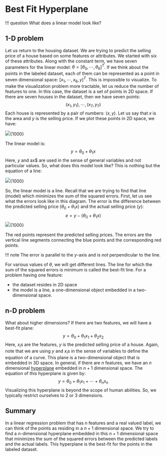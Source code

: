 # Best Fit Hyperplane

!!! question
    What does a linear model look like?



## 1-D problem

Let us return to the housing dataset. We are trying to predict the selling price of a house based on some features or attributes. We started with six of these attributes. Along with the constant term, we have seven parameters for the linear model: $\theta = [\theta_0, \cdots, \theta_6]^T$. If we think about the points in the labeled dataset, each of them can be represented as a point in seven dimensional space: $[x_1, \cdots, x_6, y]^T$. This is impossible to visualize. To make the visualization problem more tractable, let us reduce the number of features to one. In this case, the dataset is a set of points in 2D space. If there are seven houses in the dataset, then we have seven points:
$$
(x_1, y_1), \cdots, (x_{7}, y_{7})
$$
Each house is represented by a pair of numbers: $(x, y)$. Let us say that $x$ is the area and $y$ is the selling price. If we plot these points in 2D space, we have:

![](../assets/images/img_002.svg){1000}



The linear model is:
$$
y = \theta_0 + \theta_1 x
$$
Here, $y$ and ax$ are used in the sense of general variables and not particular values. So, what does this model look like? This is nothing but the equation of a line:

![](../assets/images/img_003.svg){1000}

So, the linear model is a line. Recall that we are trying to find that line (model) which minimizes the sum of the squared errors. First, let us see what the errors look like in this diagram. The error is the difference between the predicted selling price ($\theta_0 + \theta_1 x$) and the actual selling price $(y)$:
$$
e = y - (\theta_0 + \theta_1x)
$$
![](../assets/images/img_004.svg){1000}

The red points represent the predicted selling prices. The errors are the vertical line segments connecting the blue points and the corresponding red points.



!!! note
    The error is parallel to the $y$-axis and is *not* perpendicular to the line.



For various values of $\theta$, we will get different lines. The line for which the sum of the squared errors is minimum is called the best-fit line. For a problem having one feature:

- the dataset resides in 2D space 
- the model is a line, a one-dimensional object embedded in a two-dimensional space.



## n-D problem

What about higher dimensions? If there are two features, we will have a best-fit plane:
$$
y = \theta_0 + \theta_1 x_1 + \theta_2x_2
$$
Here, $x_i$s are the features, $y$ is the predicted selling price of a house. Again, note that we are using $y$ and $x_i$s in the sense of variables to define the equation of a curve. This plane is a two-dimensional object that is embedded in 3D space. In general, if there are $n$ features, we have an $n$ dimensional [hyperplane](https://en.wikipedia.org/wiki/Hyperplane) embedded in $n + 1$ dimensional space. The equation of this hyperplane is given by:
$$
y = \theta_0 + \theta_1x_1 + \cdots + \theta_n x_n
$$
Visualizing this hyperplane is beyond the scope of human abilities. So, we typically restrict ourselves to 2 or 3 dimensions. 



## Summary

In a linear regression problem that has $n$ features and a real valued label, we can think of the points as residing in a $n + 1$ dimensional space. We try to find a $n$-dimensional hyperplane embedded in this $n + 1$ dimensional space that minimizes the sum of the squared errors between the predicted labels and the actual labels. This hyperplane is the best-fit for the points in the labeled dataset.
